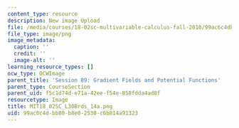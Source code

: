 ```yaml
---
content_type: resource
description: New image Upload
file: /media/courses/18-02sc-multivariable-calculus-fall-2010/99ac6c4dbb80b8e02530c6b814a91323_MIT18_02SC_L30Brds_14a.png
file_type: image/png
image_metadata:
  caption: ''
  credit: ''
  image-alt: ''
learning_resource_types: []
ocw_type: OCWImage
parent_title: 'Session 89: Gradient Fields and Potential Functions'
parent_type: CourseSection
parent_uid: f5c1d74d-e71a-42ee-f54e-858fdda4ad8f
resourcetype: Image
title: MIT18_02SC_L30Brds_14a.png
uid: 99ac6c4d-bb80-b8e0-2530-c6b814a91323
---
```

